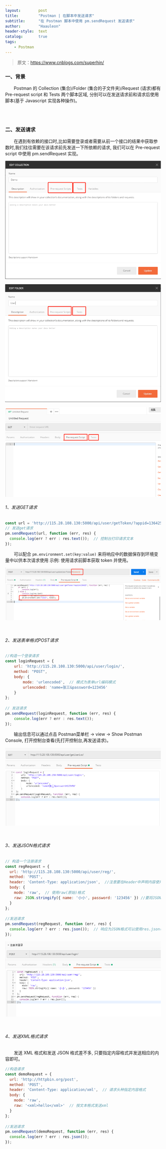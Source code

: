 ```yaml
---
layout:        post
title:         "Postman | 在脚本中发送请求"
subtitle:      "在 Postman 脚本中使用 pm.sendRequest 发送请求"
author:        "Haauleon"
header-style:  text
catalog:       true
tags:
    - Postman
---
```


> 原文：https://www.cnblogs.com/superhin/

### 一、背景
&emsp;&emsp;Postman 的 Collection (集合)/Folder (集合的子文件夹)/Request (请求)都有 Pre-request script 和 Tests 两个脚本区域, 分别可以在发送请求前和请求后使用脚本(基于 Javascript 实现各种操作)。

<br><br>

### 二、发送请求
&emsp;&emsp;在遇到有依赖的接口时,比如需要登录或者需要从前一个接口的结果中获取参数时,我们往往需要在该请求前先发送一下所依赖的请求, 我们可以在 Pre-request script 中使用 pm.sendRequest 实现。       

![](\img\in-post\post-postman\2022-04-28-postman-script-1.png)

![](\img\in-post\post-postman\2022-04-28-postman-script-2.png)

![](\img\in-post\post-postman\2022-04-28-postman-script-3.png)

###### 1、发送GET请求
```javascript
const url = 'http://115.28.108.130:5000/api/user/getToken/?appid=136425';
// 发送get请求
pm.sendRequest(url, function (err, res) {
  console.log(err ? err : res.text());  // 控制台打印请求文本
});
```

&emsp;&emsp;可以配合 `pm.environment.set(key:value)` 来将响应中的数据保存到环境变量中以供本次请求使用
示例: 使用请求前脚本获取 token 并使用。      

![](\img\in-post\post-postman\2022-04-28-postman-script-4.png)

<br>

###### 2、发送表单格式POST请求
```javascript
//构造一个登录请求
const loginRequest = {
    url: 'http://115.28.108.130:5000/api/user/login/',
    method: "POST",
    body: {
        mode: 'urlencoded',  // 模式为表单url编码模式
        urlencoded: 'name=张三&password=123456'
    }
};

// 发送请求
pm.sendRequest(loginRequest, function (err, res) {
    console.log(err ? err : res.text());
});
```

&emsp;&emsp;输出信息可以通过点击 Postman菜单栏 -> view -> Show Postman Console, 打开控制台查看(先打开控制台,再发送请求)。     

![](\img\in-post\post-postman\2022-04-28-postman-script-5.png)

<br>

###### 3、发送JSON格式请求
```javascript
// 构造一个注册请求
const regRequest = {
  url: 'http://115.28.108.130:5000/api/user/reg/',
  method: 'POST',
  header: 'Content-Type: application/json',  //注意要在Header中声明内容使用的类型
  body: {
    mode: 'raw',  // 使用raw(原始)格式
    raw: JSON.stringify({ name: '小小', password: '123456' }) //要将JSON对象转为文本发送
  }
};

//发送请求
pm.sendRequest(regRequest, function (err, res) {
  console.log(err ? err : res.json());  // 响应为JSON格式可以使用res.json()获取到JSON对象
});
```

![](\img\in-post\post-postman\2022-04-28-postman-script-6.png)

<br>

###### 4、发送XML格式请求
&emsp;&emsp;发送 XML 格式和发送 JSON 格式差不多, 只要指定内容格式并发送相应的内容即可。     
```javascript
//构造请求
const demoRequest = {
  url: 'http://httpbin.org/post',
  method: 'POST',
  header: 'Content-Type: application/xml',  // 请求头种指定内容格式
  body: {
    mode: 'raw',
    raw: '<xml>hello</xml>'  // 按文本格式发送xml
  }
};

//发送请求
pm.sendRequest(demoRequest, function (err, res) {
  console.log(err ? err : res.json());
});
```